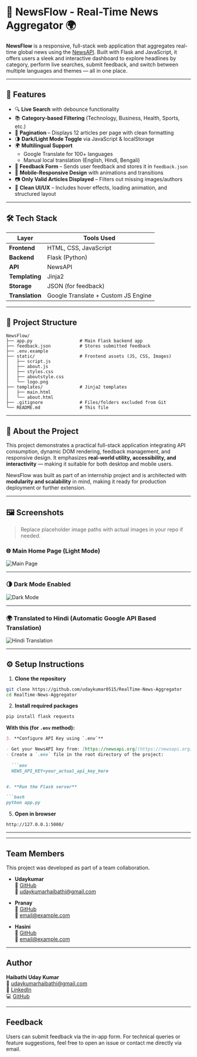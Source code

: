 
# 📰 NewsFlow - Real-Time News Aggregator 🌍

**NewsFlow** is a responsive, full-stack web application that aggregates real-time global news using the [NewsAPI](https://newsapi.org). Built with Flask and JavaScript, it offers users a sleek and interactive dashboard to explore headlines by category, perform live searches, submit feedback, and switch between multiple languages and themes — all in one place.

---

## 🚀 Features

- 🔍 **Live Search** with debounce functionality
- 📚 **Category-based Filtering** (Technology, Business, Health, Sports, etc.)
- 🧾 **Pagination** – Displays 12 articles per page with clean formatting
- 🌗 **Dark/Light Mode Toggle** via JavaScript & localStorage
- 🌍 **Multilingual Support**
  - Google Translate for 100+ languages
  - Manual local translation (English, Hindi, Bengali)
- 💬 **Feedback Form** – Sends user feedback and stores it in `feedback.json`
- 📱 **Mobile-Responsive Design** with animations and transitions
- 📷 **Only Valid Articles Displayed** – Filters out missing images/authors
- 🎨 **Clean UI/UX** – Includes hover effects, loading animation, and structured layout

---

## 🛠️ Tech Stack

| Layer         | Tools Used                             |
|---------------|----------------------------------------|
| **Frontend**  | HTML, CSS, JavaScript                  |
| **Backend**   | Flask (Python)                         |
| **API**       | NewsAPI                                |
| **Templating**| Jinja2                                 |
| **Storage**   | JSON (for feedback)                    |
| **Translation** | Google Translate + Custom JS Engine  |

---

## 📁 Project Structure

```plaintext
NewsFlow/
├── app.py                  # Main Flask backend app
├── feedback.json           # Stores submitted feedback
├── .env.example    
├── static/                 # Frontend assets (JS, CSS, Images)
│   ├── script.js
│   ├── about.js
│   ├── styles.css
│   ├── aboutstyle.css
│   └── logo.png
├── templates/              # Jinja2 templates
│   ├── main.html
│   └── about.html
├── .gitignore              # Files/folders excluded from Git
└── README.md               # This file
````

---

## 🧠 About the Project

This project demonstrates a practical full-stack application integrating API consumption, dynamic DOM rendering, feedback management, and responsive design. It emphasizes **real-world utility, accessibility, and interactivity** — making it suitable for both desktop and mobile users.

NewsFlow was built as part of an internship project and is architected with **modularity and scalability** in mind, making it ready for production deployment or further extension.

---

## 🖼️ Screenshots

> Replace placeholder image paths with actual images in your repo if needed.

### 🌐 Main Home Page (Light Mode)

![Main Page](images/main_page.png)

---

### 🌗 Dark Mode Enabled

![Dark Mode](images/main_page_darkmode.png)

---

### 🌍 Translated to Hindi (Automatic Google API Based Translation)

![Hindi Translation](images/main_page_hindi.png)

---

## ⚙️ Setup Instructions

1. **Clone the repository**

```bash
git clone https://github.com/udaykumar0515/RealTime-News-Aggregator
cd RealTime-News-Aggregator
```

2. **Install required packages**

```bash
pip install flask requests
```

**With this (for `.env` method):**
```markdown
3. **Configure API Key using `.env`**

- Get your NewsAPI key from: [https://newsapi.org](https://newsapi.org)
- Create a `.env` file in the root directory of the project:
  
  ```env
  NEWS_API_KEY=your_actual_api_key_here


4. **Run the Flask server**

```bash
python app.py
```

5. **Open in browser**

```
http://127.0.0.1:5000/
```

---
---

## Team Members

This project was developed as part of a team collaboration.

- **Udaykumar**  
  🔗 [GitHub](https://github.com/udaykumar0515)  
  📧 udaykumarhaibathi@gmail.com

- **Pranay**  
  🔗 [GitHub](https://github.com/username1)  
  📧 email@example.com

- **Hasini**  
  🔗 [GitHub](https://github.com/username2)  
  📧 email@example.com

---

## Author

**Haibathi Uday Kumar**  
📧 [udaykumarhaibathi@gmail.com](mailto:udaykumarhaibathi@gmail.com)  
🔗 [LinkedIn](https://linkedin.com/in/uday-kumar-haibathi-311b66322)  
💻 [GitHub](https://github.com/udaykumar0515)

---

## Feedback

Users can submit feedback via the in-app form.
For technical queries or feature suggestions, feel free to open an issue or contact me directly via email.

```
